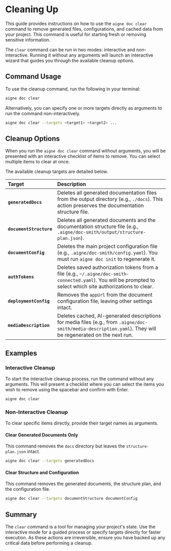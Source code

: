 # Cleaning Up

This guide provides instructions on how to use the `aigne doc clear` command to remove generated files, configurations, and cached data from your project. This command is useful for starting fresh or removing sensitive information.

The `clear` command can be run in two modes: interactive and non-interactive. Running it without any arguments will launch an interactive wizard that guides you through the available cleanup options.

## Command Usage

To use the cleanup command, run the following in your terminal:

```bash
aigne doc clear
```

Alternatively, you can specify one or more targets directly as arguments to run the command non-interactively.

```bash
aigne doc clear --targets <target1> <target2> ...
```

## Cleanup Options

When you run the `aigne doc clear` command without arguments, you will be presented with an interactive checklist of items to remove. You can select multiple items to clear at once.

The available cleanup targets are detailed below.

| Target | Description |
| :--- | :--- |
| **`generatedDocs`** | Deletes all generated documentation files from the output directory (e.g., `./docs`). This action preserves the documentation structure file. |
| **`documentStructure`** | Deletes all generated documents and the documentation structure file (e.g., `.aigne/doc-smith/output/structure-plan.json`). |
| **`documentConfig`** | Deletes the main project configuration file (e.g., `.aigne/doc-smith/config.yaml`). You must run `aigne doc init` to regenerate it. |
| **`authTokens`** | Deletes saved authorization tokens from a file (e.g., `~/.aigne/doc-smith-connected.yaml`). You will be prompted to select which site authorizations to clear. |
| **`deploymentConfig`** | Removes the `appUrl` from the document configuration file, leaving other settings intact. |
| **`mediaDescription`** | Deletes cached, AI-generated descriptions for media files (e.g., from `.aigne/doc-smith/media-description.yaml`). They will be regenerated on the next run. |

## Examples

### Interactive Cleanup

To start the interactive cleanup process, run the command without any arguments. This will present a checklist where you can select the items you wish to remove using the spacebar and confirm with Enter.

```bash
aigne doc clear
```

### Non-Interactive Cleanup

To clear specific items directly, provide their target names as arguments.

#### Clear Generated Documents Only

This command removes the `docs` directory but leaves the `structure-plan.json` intact.

```bash
aigne doc clear --targets generatedDocs
```

#### Clear Structure and Configuration

This command removes the generated documents, the structure plan, and the configuration file.

```bash
aigne doc clear --targets documentStructure documentConfig
```

## Summary

The `clear` command is a tool for managing your project's state. Use the interactive mode for a guided process or specify targets directly for faster execution. As these actions are irreversible, ensure you have backed up any critical data before performing a cleanup.